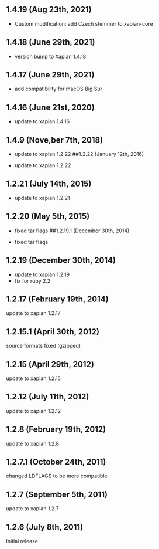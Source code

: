 ## 1.4.19 (Aug 23th, 2021)

- Custom modification: add Czech stemmer to xapian-core

## 1.4.18 (June 29th, 2021)

- version bump to Xapian 1.4.18

## 1.4.17 (June 29th, 2021)

- add compatibility for macOS Big Sur

## 1.4.16 (June 21st, 2020)

- update to xapian 1.4.16

## 1.4.9 (Nove,ber 7th, 2018)

- update to xapian 1.2.22
  ##1.2.22 (January 12th, 2016)

- update to xapian 1.2.22

## 1.2.21 (July 14th, 2015)

- update to xapian 1.2.21

## 1.2.20 (May 5th, 2015)

- fixed tar flags
  ##1.2.19.1 (December 30th, 2014)

- fixed tar flags

## 1.2.19 (December 30th, 2014)

- update to xapian 1.2.19
- fix for ruby 2.2

## 1.2.17 (February 19th, 2014)

update to xapian 1.2.17

## 1.2.15.1 (April 30th, 2012)

source formats fixed (gzipped)

## 1.2.15 (April 29th, 2012)

update to xapian 1.2.15

## 1.2.12 (July 11th, 2012)

update to xapian 1.2.12

## 1.2.8 (February 19th, 2012)

update to xapian 1.2.8

## 1.2.7.1 (October 24th, 2011)

changed LDFLAGS to be more compatible

## 1.2.7 (September 5th, 2011)

update to xapian 1.2.7

## 1.2.6 (July 8th, 2011)

Initial release
